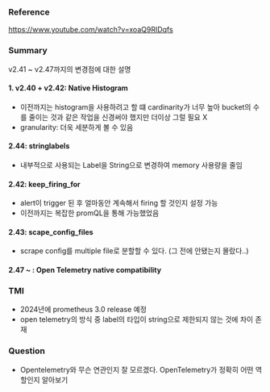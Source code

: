 ### Reference
https://www.youtube.com/watch?v=xoaQ9RIDqfs

### Summary
v2.41 ~ v2.47까지의 변경점에 대한 설명

#### 1. v2.40 + v2.42: Native Histogram 
- 이전까지는 histogram을 사용하려고 할 떄 cardinarity가 너무 높아 bucket의 수를 줄이는 것과 같은 작업을 신경써야 했지만 더이상 그럴 필요 X
- granularity: 더욱 세분하게 볼 수 있음

#### 2.44: stringlabels
- 내부적으로 사용되는  Label을 String으로 변경하여 memory 사용량을 줄임

#### 2.42: keep_firing_for
- alert이 trigger 된 후 얼마동안 계속해서 firing 할 것인지 설정 가능
- 이전까지는 복잡한 promQL을 통해 가능했었음

#### 2.43: scape_config_files
- scrape config를 multiple file로 분할할 수 있다. (그 전에 안됐는지 몰랐다..)

#### 2.47 ~ : Open Telemetry native compatibility

### TMI
- 2024년에 prometheus 3.0 release 예정
- open telemetry의 방식 중 label의 타입이 string으로 제한되지 않는 것에 차이 존재

### Question
- Opentelemetry와 무슨 연관인지 잘 모르겠다. OpenTelemetry가 정확히 어떤 역할인지 알아보기
